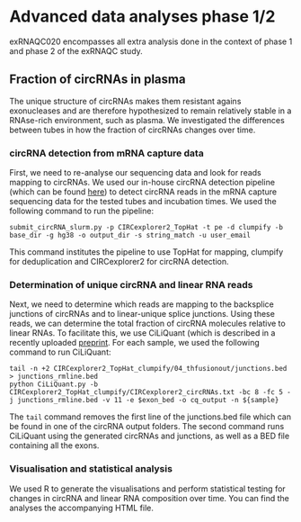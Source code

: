 
# Advanced data analyses phase 1/2
exRNAQC020 encompasses all extra analysis done in the context of phase 1 and phase 2 of the exRNAQC study. 

## Fraction of circRNAs in plasma
The unique structure of circRNAs makes them resistant agains exonucleases and are therefore hypothesized to remain relatively stable in a RNAse-rich environment, such as plasma. We investigated the differences between tubes in how the fraction of circRNAs changes over time. 

### circRNA detection from mRNA capture data
First, we need to re-analyse our sequencing data and look for reads mapping to circRNAs. We used our in-house circRNA detection pipeline (which can be found [here](https://github.ugent.be/vandesompelelab/circRNA)) to detect circRNA reads in the mRNA capture sequencing data for the tested tubes and incubation times. We used the following command to run the pipeline:

```
submit_circRNA_slurm.py -p CIRCexplorer2_TopHat -t pe -d clumpify -b base_dir -g hg38 -o output_dir -s string_match -u user_email
```

This command institutes the pipeline to use TopHat for mapping, clumpify for deduplication and CIRCexplorer2 for circRNA detection. 

### Determination of unique circRNA and linear RNA reads
Next, we need to determine which reads are mapping to the backsplice junctions of circRNAs and to linear-unique splice junctions. Using these reads, we can determine the total fraction of circRNA molecules relative to linear RNAs. To facilitate this, we use CiLiQuant (which is described in a recently uploaded [preprint](https://github.com/OncoRNALab/CiLiQuant). For each sample, we used the following command to run CiLiQuant: 

```
tail -n +2 CIRCexplorer2_TopHat_clumpify/04_thfusionout/junctions.bed > junctions_rmline.bed
python CiLiQuant.py -b CIRCexplorer2_TopHat_clumpify/CIRCexplorer2_circRNAs.txt -bc 8 -fc 5 -j junctions_rmline.bed -v 11 -e $exon_bed -o cq_output -n ${sample}
```

The ```tail``` command removes the first line of the junctions.bed file which can be found in one of the circRNA output folders. The second command runs CiLiQuant using the generated circRNAs and junctions, as well as a BED file containing all the exons. 

### Visualisation and statistical analysis
We used R to generate the visualisations and perform statistical testing for changes in circRNA and linear RNA composition over time. You can find the analyses the accompanying HTML file.
